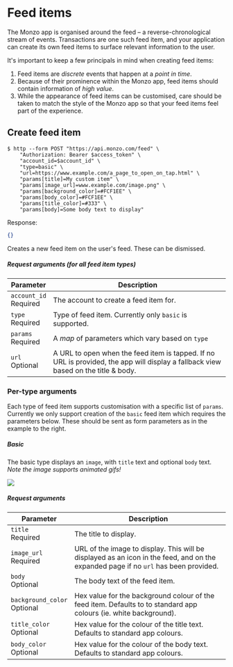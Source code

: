 # Feed items

The Monzo app is organised around the feed – a reverse-chronological stream of events. Transactions are one such feed item, and your application can create its own feed items to surface relevant information to the user.

It's important to keep a few principals in mind when creating feed items:

1. Feed items are *discrete* events that happen at a *point in time*.
2. Because of their prominence within the Monzo app, feed items should contain information of *high value*.
3. While the appearance of feed items can be customised, care should be taken to match the style of the Monzo app so that your feed items feel part of the experience.

## Create feed item

```shell
$ http --form POST "https://api.monzo.com/feed" \
    "Authorization: Bearer $access_token" \
    "account_id=$account_id" \
    "type=basic" \
    "url=https://www.example.com/a_page_to_open_on_tap.html" \
    "params[title]=My custom item" \
    "params[image_url]=www.example.com/image.png" \
    "params[background_color]=#FCF1EE" \
    "params[body_color]=#FCF1EE" \
    "params[title_color]=#333" \
    "params[body]=Some body text to display"
```

Response:

```json
{}
```

Creates a new feed item on the user's feed. These can be dismissed.

##### Request arguments (for all feed item types)

<span class="hide">Parameter</span> | <span class="hide">Description</span>
------------------------------------|--------------------------------------
`account_id`<br><span class="label notice">Required</span>|The account to create a feed item for.
`type`<br><span class="label notice">Required</span>|Type of feed item. Currently only `basic` is supported.
`params`<br><span class="label notice">Required</span>|A *map* of parameters which vary based on `type`
`url`<br><span class="label">Optional</span>|A URL to open when the feed item is tapped. If no URL is provided, the app will display a fallback view based on the title & body.


### Per-type arguments

Each type of feed item supports customisation with a specific list of `params`. Currently we only support creation of the `basic` feed item which requires the parameters below. These should be sent as form parameters as in the example to the right.

##### Basic

The basic type displays an `image`, with `title` text and optional `body` text.  
*Note the image supports animated gifs!*

<img src="images/nyanfeed.gif" />

##### Request arguments

<span class="hide">Parameter</span> | <span class="hide">Description</span>
------------------------------------|--------------------------------------
`title`<br><span class="label notice">Required</span>|The title to display.
`image_url`<br><span class="label notice">Required</span>|URL of the image to display. This will be displayed as an icon in the feed, and on the expanded page if no `url` has been provided.
`body`<br><span class="label">Optional</span>|The body text of the feed item.
`background_color`<br><span class="label">Optional</span>|Hex value for the background colour of the feed item. Defaults to to standard app colours (ie. white background).
`title_color`<br><span class="label">Optional</span>|Hex value for the colour of the title text. Defaults to standard app colours.
`body_color`<br><span class="label">Optional</span>|Hex value for the colour of the body text. Defaults to standard app colours.
